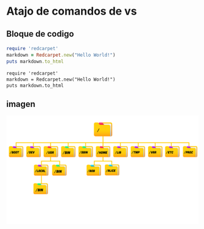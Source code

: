 # Atajo de comandos de vs

## Bloque de codigo

```ruby
require 'redcarpet'
markdown = Redcarpet.new("Hello World!")
puts markdown.to_html
```

```
require 'redcarpet'
markdown = Redcarpet.new("Hello World!")
puts markdown.to_html
```

## imagen

![alt text](../recursos/Fireship/linux/linuxFileSystem)